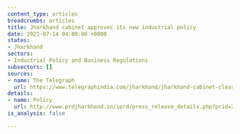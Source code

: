 ```yaml
---
content_type: articles
breadcrumbs: articles
title: Jharkhand cabinet approves its new industrial policy
date: 2021-07-14 04:00:00 +0000
states:
- Jharkhand
sectors:
- Industrial Policy and Business Regulations
subsectors: []
sources:
- name: The Telegraph
  url: https://www.telegraphindia.com/jharkhand/jharkhand-cabinet-clears-new-industrial-policy-aims-to-create-5-lakh-jobs/cid/1821446
details:
- name: Policy
  url: http://www.prdjharkhand.in/iprd/press_release_details.php?prid=28371
is_analysis: false

---
```

